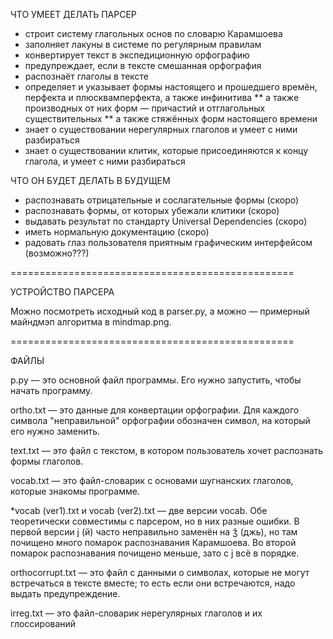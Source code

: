 ЧТО УМЕЕТ ДЕЛАТЬ ПАРСЕР
* строит систему глагольных основ по словарю Карамшоева
* заполняет лакуны в системе по регулярным правилам
* конвертирует текст в экспедиционную орфографию
* предупреждает, если в тексте смешанная орфография
* распознаёт глаголы в тексте
* определяет и указывает формы настоящего и прошедшего времён, перфекта и плюсквамперфекта, а также инфинитива
** а также производных от них форм — причастий и отглагольных существительных
** а также стяжённых форм настоящего времени
* знает о существовании нерегулярных глаголов и умеет с ними разбираться
* знает о существовании клитик, которые присоединяются к концу глагола, и умеет с ними разбираться

ЧТО ОН БУДЕТ ДЕЛАТЬ В БУДУЩЕМ
* распознавать отрицательные и сослагательные формы (скоро)
* распознавать формы, от которых убежали клитики (скоро)
* выдавать результат по стандарту Universal Dependencies (скоро)
* иметь нормальную документацию (скоро)
* радовать глаз пользователя приятным графическим интерфейсом (возможно???)

=================================================

УСТРОЙСТВО ПАРСЕРА

Можно посмотреть исходный код в parser.py, а можно — примерный майндмэп алгоритма в mindmap.png.

=================================================

ФАЙЛЫ

p.py — это основной файл программы. Его нужно запустить, чтобы начать программу.

ortho.txt — это данные для конвертации орфографии. Для каждого символа "неправильной" орфографии обозначен символ, на который его нужно заменить.

text.txt — это файл с текстом, в котором пользователь хочет распознать формы глаголов.

vocab.txt — это файл-словарик с основами шугнанских глаголов, которые знакомы программе.

   *vocab (ver1).txt и vocab (ver2).txt — две версии vocab. Обе теоретически совместимы с парсером, но в них разные ошибки. В первой версии j (й) часто неправильно заменён на ǯ (джь), но там почищено много помарок распознавания Карамшоева. Во второй помарок распознавания почищено меньше, зато с j всё в порядке.

orthocorrupt.txt — это файл с данными о символах, которые не могут встречаться в тексте вместе; то есть если они встречаются, надо выдать предупреждение.

irreg.txt — это файл-словарик нерегулярных глаголов и их глоссирований
